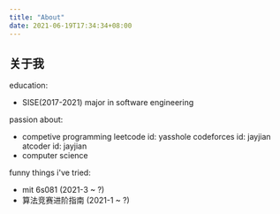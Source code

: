 ```yaml
---
title: "About"
date: 2021-06-19T17:34:34+08:00
---
```

## 关于我

education:
- SISE(2017-2021)
  major in software engineering

passion about:
- competive programming
  leetcode id: yasshole
  codeforces id: jayjian
  atcoder id: jayjian
- computer science 

funny things i've tried:
- mit 6s081 (2021-3 ~ ?)
- 算法竞赛进阶指南 (2021-1 ~ ?)


